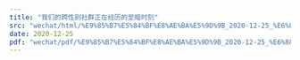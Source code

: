 ```yaml
---
title: "我们的跨性别社群正在经历的至暗时刻"
src: "wechat/html/%E9%85%B7%E5%84%BF%E8%AE%BA%E5%9D%9B_2020-12-25_%E6%88%91%E4%BB%AC%E7%9A%84%E8%B7%A8%E6%80%A7%E5%88%AB%E7%A4%BE%E7%BE%A4%E6%AD%A3%E5%9C%A8%E7%BB%8F%E5%8E%86%E7%9A%84%E8%87%B3%E6%9A%97%E6%97%B6%E5%88%BB.html"
date: 2020-12-25
pdf: "wechat/pdf/%E9%85%B7%E5%84%BF%E8%AE%BA%E5%9D%9B_2020-12-25_%E6%88%91%E4%BB%AC%E7%9A%84%E8%B7%A8%E6%80%A7%E5%88%AB%E7%A4%BE%E7%BE%A4%E6%AD%A3%E5%9C%A8%E7%BB%8F%E5%8E%86%E7%9A%84%E8%87%B3%E6%9A%97%E6%97%B6%E5%88%BB.pdf"
---
```

